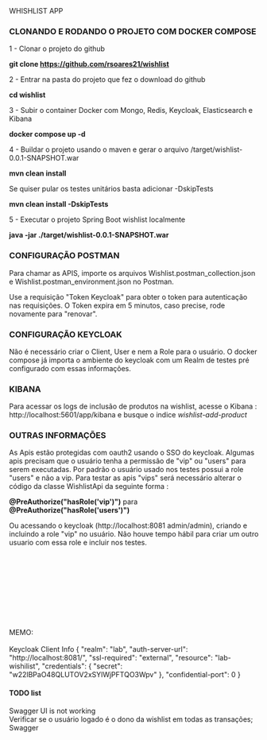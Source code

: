 <div style="font-color=lime">WHISHLIST APP
</div>
<h3>CLONANDO E RODANDO O PROJETO COM DOCKER COMPOSE</h3>

1 - Clonar o projeto do github

<b>git clone https://github.com/rsoares21/wishlist</b>

2 - Entrar na pasta do projeto que fez o download do github

<b>cd wishlist</b>

3 - Subir o container Docker com Mongo, Redis, Keycloak, Elasticsearch e Kibana

<b>docker compose up -d</b>

4 - Buildar o projeto usando o maven e gerar o arquivo /target/wishlist-0.0.1-SNAPSHOT.war

<b>mvn clean install</b>

  Se quiser pular os testes unitários basta adicionar -DskipTests

<b>mvn clean install -DskipTests</b>

5 - Executar o projeto Spring Boot wishlist localmente

<b>java -jar ./target/wishlist-0.0.1-SNAPSHOT.war</b>



<h3>CONFIGURAÇÃO POSTMAN</h3>

Para chamar as APIS, importe os arquivos Wishlist.postman_collection.json e Wishlist.postman_environment.json no Postman.

Use a requisição "Token Keycloak" para obter o token para autenticação nas requisições. O Token expira em 5 minutos, caso precise, rode novamente para "renovar".


<h3>CONFIGURAÇÃO KEYCLOAK</h3>

Não é necessário criar o Client, User e nem a Role para o usuário. O docker compose já importa o ambiente do keycloak com um Realm de testes pré configurado com essas informações.

<h3>KIBANA</h3>

Para acessar os logs de inclusão de produtos na wishlist, acesse o Kibana : http://localhost:5601/app/kibana e busque o indice <i>wishlist-add-product</i>

<h3>OUTRAS INFORMAÇÕES</h3>

As Apis estão protegidas com oauth2 usando o SSO do keycloak. Algumas apis precisam que o usuário tenha a permissão de "vip" ou "users" para serem executadas.
Por padrão o usuário usado nos testes possui a role "users" e não a vip. Para testar as apis "vips" será necessário alterar o código da classe WishlistApi da seguinte forma :

<b>@PreAuthorize("hasRole('vip')")</b>
para
<b>@PreAuthorize("hasRole('users')")</b>

Ou acessando o keycloak (http://localhost:8081 admin/admin), criando e incluindo a role "vip" no usuário. Não houve tempo hábil para criar um outro usuario com essa role e incluir nos testes.



<br><br>
<br><br>
<br><br>
<br><br>

MEMO:<br><br>
Keycloak Client Info
{
  "realm": "lab",
  "auth-server-url": "http://localhost:8081/",
  "ssl-required": "external",
  "resource": "lab-wishilist",
  "credentials": {
    "secret": "w22lBPaO48QLUTOV2xSYlWjPFTQO3Wpv"
  },
  "confidential-port": 0
}

<h4>TODO list</h4>
Swagger UI is not working<br>
Verificar se o usuário logado é o dono da wishlist em todas as transações;
Swagger